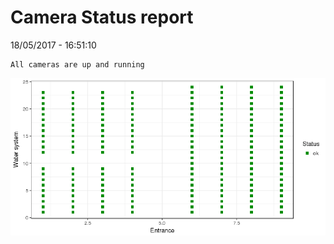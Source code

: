 Camera Status report
================
18/05/2017 - 16:51:10

    All cameras are up and running

![](camreport_files/figure-markdown_github/unnamed-chunk-2-1.png)
